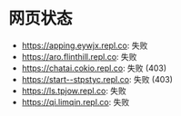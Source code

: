 # 网页状态
- https://apping.eywjx.repl.co: 失败
- https://aro.flinthill.repl.co: 失败
- https://chatai.cokio.repl.co: 失败 (403)
- https://start--stpstyc.repl.co: 失败 (403)
- https://ls.tpjow.repl.co: 失败
- https://qi.limqin.repl.co: 失败
